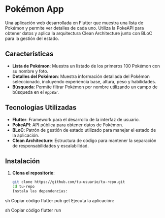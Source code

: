 # Pokémon App

Una aplicación web desarrollada en Flutter que muestra una lista de Pokémon y permite ver detalles de cada uno. Utiliza la PokeAPI para obtener datos y aplica la arquitectura Clean Architecture junto con BLoC para la gestión del estado.

## Características

- **Lista de Pokémon**: Muestra un listado de los primeros 100 Pokémon con su nombre y foto.
- **Detalles del Pokémon**: Muestra información detallada del Pokémon seleccionado, incluyendo experiencia base, altura, peso y habilidades.
- **Búsqueda**: Permite filtrar Pokémon por nombre utilizando un campo de búsqueda en el `AppBar`.

## Tecnologías Utilizadas

- **Flutter**: Framework para el desarrollo de la interfaz de usuario.
- **PokeAPI**: API pública para obtener datos de Pokémon.
- **BLoC**: Patrón de gestión de estado utilizado para manejar el estado de la aplicación.
- **Clean Architecture**: Estructura de código para mantener la separación de responsabilidades y escalabilidad.

## Instalación

1. **Clona el repositorio**:
   ```sh
   git clone https://github.com/tu-usuario/tu-repo.git
   cd tu-repo
   Instala las dependencias:
   ```

sh
Copiar código
flutter pub get
Ejecuta la aplicación:

sh
Copiar código
flutter run
